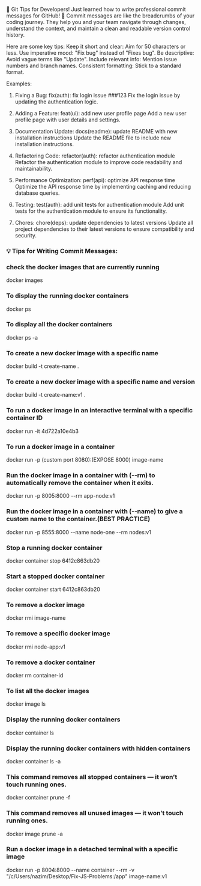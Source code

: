 🚀 Git Tips for Developers!
Just learned how to write professional commit messages for GitHub! 📝
Commit messages are like the breadcrumbs of your coding journey. They help you and your team navigate through changes, understand the context, and maintain a clean and readable version control history.

Here are some key tips:
Keep it short and clear: Aim for 50 characters or less.
Use imperative mood: "Fix bug" instead of "Fixes bug".
Be descriptive: Avoid vague terms like "Update".
Include relevant info: Mention issue numbers and branch names.
Consistent formatting: Stick to a standard format.

Examples:

1. Fixing a Bug:
   fix(auth): fix login issue ###123
   Fix the login issue by updating the authentication logic.

2. Adding a Feature:
   feat(ui): add new user profile page
   Add a new user profile page with user details and settings.

3. Documentation Update:
   docs(readme): update README with new installation instructions
   Update the README file to include new installation instructions.

4. Refactoring Code:
   refactor(auth): refactor authentication module
   Refactor the authentication module to improve code readability and maintainability.

5. Performance Optimization:
   perf(api): optimize API response time
   Optimize the API response time by implementing caching and reducing database queries.

6. Testing:
   test(auth): add unit tests for authentication module
   Add unit tests for the authentication module to ensure its functionality.

7. Chores:
   chore(deps): update dependencies to latest versions
   Update all project dependencies to their latest versions to ensure compatibility and security.

### 💡 Tips for Writing Commit Messages:

### check the docker images that are currently running

docker images

### To display the running docker containers

docker ps

### To display all the docker containers

docker ps -a

### To create a new docker image with a specific name

docker build -t create-name .

### To create a new docker image with a specific name and version

docker build -t create-name:v1 .

### To run a docker image in an interactive terminal with a specific container ID

docker run -it 4d722a10e4b3

### To run a docker image in a container

docker run -p (custom port 8080):(EXPOSE 8000) image-name

### Run the docker image in a container with (--rm) to automatically remove the container when it exits.

docker run -p 8005:8000 --rm app-node:v1

### Run the docker image in a container with (--name) to give a custom name to the container.(BEST PRACTICE)

docker run -p 8555:8000 --name node-one --rm nodes:v1

### Stop a running docker container

docker container stop 6412c863db20

### Start a stopped docker container

docker container start 6412c863db20

### To remove a docker image

docker rmi image-name

### To remove a specific docker image

docker rmi node-app:v1

### To remove a docker container

docker rm container-id

### To list all the docker images

docker image ls

### Display the running docker containers

docker container ls

### Display the running docker containers with hidden containers

docker container ls -a

### This command removes all stopped containers — it won’t touch running ones.

docker container prune -f

### This command removes all unused images — it won’t touch running ones.

docker image prune -a

### Run a docker image in a detached terminal with a specific image

docker run -p 8004:8000 --name container --rm -v "/c/Users/nazim/Desktop/Fix-JS-Problems:/app" image-name:v1
